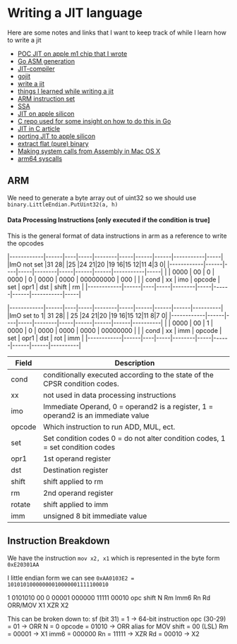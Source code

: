 # Writing a JIT language

Here are some notes and links that I want to keep track of while I learn how to write a jit


- [POC JIT on apple m1 chip that I wrote](https://github.com/tanema/go-jit-macos-arm64-poc)
- [Go ASM generation](https://go.dev/doc/asm)
- [JIT-compiler](https://github.com/bspaans/jit-compiler)
- [gojit](https://github.com/nelhage/gojit)
- [write a jit](https://medium.com/kokster/writing-a-jit-compiler-in-golang-964b61295f)
- [things I learned while writing a jit](https://www.tumblr.com/nelhagedebugsshit/84342207533/things-i-learned-writing-a-jit-in-go)
- [ARM instruction set](https://iitd-plos.github.io/col718/ref/arm-instructionset.pdf)
- [SSA](https://en.wikipedia.org/wiki/Static_single-assignment_form)
- [JIT on apple silicon](https://developer.apple.com/documentation/apple-silicon/porting-just-in-time-compilers-to-apple-silicon)
- [C repo used for some insight on how to do this in Go](https://github.com/zeusdeux/jit-example-macos-arm64)
- [JIT in C article](https://medium.com/@gamedev0909/jit-in-c-injecting-machine-code-at-runtime-1463402e6242)
- [porting JIT to apple silicon](https://developer.apple.com/documentation/apple-silicon/porting-just-in-time-compilers-to-apple-silicon?language=objc)
- [extract flat (pure) binary](https://stackoverflow.com/a/13306947)
- [Making system calls from Assembly in Mac OS X](https://filippo.io/making-system-calls-from-assembly-in-mac-os-x/)
- [arm64 syscalls](https://stackoverflow.com/questions/56985859/ios-arm64-syscalls)


## ARM
We need to generate a byte array out of uint32 so we should use `binary.LittleEndian.PutUint32(a, h)`

#### Data Processing Instructions [only executed if the condition is true]
This is the general format of data instructions in arm as a reference to write the
opcodes

|------------|------|----|-----|--------|-----|------|------|-----------|-----|
|ImO not set |31  28|    |25   |24    21|20   |19  16|15  12|11        4|3   0|
|------------|------|----|-----|--------|-----|------|------|-----------|-----|
|            | 0000 | 00 | 0   | 0000   | 0   | 0000 | 0000 | 000000000 | 000 |
|            | cond | xx | imo | opcode | set | opr1 | dst  | shift     | rm  |
|------------|------|----|-----|--------|-----|------|------|-----------|-----|

|------------|------|----|-----|--------|-----|------|------|------|----------|
|ImO set to 1| 31 28|    | 25  |24    21|20   |19  16|15  12|11   8|7        0|
|------------|------|----|-----|--------|-----|------|------|------|----------|
|            | 0000 | 00 | 1   | 0000   | 0   | 0000 | 0000 | 0000 | 00000000 |
|            | cond | xx | imm | opcode | set | opr1 | dst  | rot  |  imm     |
|------------|------|----|-----|--------|-----|------|------|------|----------|

| Field  | Description |
|--------|-------------|
| cond   | conditionally executed according to the state of the CPSR condition codes.
| xx     | not used in data processing instructions
| imo    | Immediate Operand, 0 = operand2 is a register, 1 = operand2 is an immediate value
| opcode | Which instruction to run ADD, MUL, ect.
| set    | Set condition codes 0 = do not alter condition codes, 1 = set condition codes
| opr1   | 1st operand register
| dst    | Destination register
| shift  | shift applied to rm
| rm     | 2nd operand register
| rotate | shift applied to imm
| imm    | unsigned 8 bit immediate value


## Instruction Breakdown

We have the instruction `mov x2, x1` which is represented in the byte form `0xE20301AA`

I little endian form we can see `0xAA0103E2 = 10101010000000010000001111100010`

 1 0101010  00     0  00001  000000  11111  00010
   opc      shift  N  Rm     Imm6    Rn     Rd
   ORR/MOV            X1             XZR    X2

This can be broken down to:
    sf (bit 31) = 1 → 64-bit instruction
    opc (30-29) = 01 → ORR
    N = 0
    opcode = 01010 → ORR alias for MOV
    shift = 00 (LSL)
    Rm = 00001 → X1
    imm6 = 000000
    Rn = 11111 → XZR
    Rd = 00010 → X2

